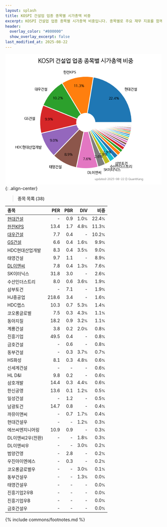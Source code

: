 ```yaml
---
layout: splash
title: KOSPI 건설업 업종 종목별 시가총액 비중
excerpt: KOSPI 건설업 업종 종목별 시가총액 비중입니다. 종목별로 주요 재무 지표를 함께 표시합니다.
header:
  overlay_color: "#800000"
  show_overlay_excerpt: false
last_modified_at: 2025-08-22
---
```



![KOSPI 건설업 업종 종목별 시가총액 비중](/stats/sector/images/kospi_업종_건설업_종목.png){: .align-center}


> **종목 목록 (38)**<a id="list"></a>

| **종목** | **PER** | **PBR** | **DIV** | **비중** |
| :------- | ------: | ------: | ------: | -------: |
| [현대건설](/000720/) | - | 0.9 | 1.0<small>%</small> | 22.4<small>%</small> |
| [한전KPS](/051600/) | 13.4 | 1.7 | 4.8<small>%</small> | 11.3<small>%</small> |
| [대우건설](/047040/) | 7.7 | 0.4 | - | 10.2<small>%</small> |
| [GS건설](/006360/) | 6.6 | 0.4 | 1.6<small>%</small> | 9.9<small>%</small> |
| HDC현대산업개발 | 8.3 | 0.4 | 3.5<small>%</small> | 9.0<small>%</small> |
| 태영건설 | 9.7 | 1.1 | - | 8.9<small>%</small> |
| [DL이앤씨](/375500/) | 7.8 | 0.4 | 1.3<small>%</small> | 7.6<small>%</small> |
| SK이터닉스 | 31.8 | 3.0 | - | 2.6<small>%</small> |
| 수산인더스트리 | 8.0 | 0.6 | 3.6<small>%</small> | 1.9<small>%</small> |
| 삼부토건 | - | 7.1 | - | 1.9<small>%</small> |
| HJ중공업 | 218.6 | 3.4 | - | 1.6<small>%</small> |
| HDC랩스 | 10.3 | 0.7 | 5.3<small>%</small> | 1.4<small>%</small> |
| 코오롱글로벌 | 7.5 | 0.3 | 4.3<small>%</small> | 1.1<small>%</small> |
| 동아지질 | 18.2 | 0.9 | 3.2<small>%</small> | 1.1<small>%</small> |
| 계룡건설 | 3.8 | 0.2 | 2.0<small>%</small> | 0.8<small>%</small> |
| 진흥기업 | 49.5 | 0.4 | - | 0.8<small>%</small> |
| 금호건설 | - | 0.6 | - | 0.8<small>%</small> |
| 동부건설 | - | 0.3 | 3.7<small>%</small> | 0.7<small>%</small> |
| HS화성 | 8.1 | 0.3 | 4.8<small>%</small> | 0.6<small>%</small> |
| 신세계건설 | - | - | - | 0.6<small>%</small> |
| HL D&I | 9.8 | 0.2 | - | 0.6<small>%</small> |
| 삼호개발 | 14.4 | 0.3 | 4.4<small>%</small> | 0.6<small>%</small> |
| 한신공영 | 13.6 | 0.1 | 1.2<small>%</small> | 0.5<small>%</small> |
| 일성건설 | - | 1.2 | - | 0.5<small>%</small> |
| 남광토건 | 14.7 | 0.8 | - | 0.4<small>%</small> |
| 까뮤이앤씨 | - | 0.7 | 1.7<small>%</small> | 0.4<small>%</small> |
| 현대건설우 | - | - | 1.2<small>%</small> | 0.3<small>%</small> |
| 에쓰씨엔지니어링 | 10.9 | 0.9 | - | 0.3<small>%</small> |
| DL이앤씨2우(전환) | - | - | 1.8<small>%</small> | 0.3<small>%</small> |
| DL이앤씨우 | - | - | 3.0<small>%</small> | 0.2<small>%</small> |
| 범양건영 | - | 2.8 | - | 0.2<small>%</small> |
| 우진아이엔에스 | - | 0.3 | - | 0.2<small>%</small> |
| 코오롱글로벌우 | - | - | 3.0<small>%</small> | 0.1<small>%</small> |
| 동부건설우 | - | - | 1.3<small>%</small> | 0.0<small>%</small> |
| 태영건설우 | - | - | - | 0.0<small>%</small> |
| 진흥기업2우B | - | - | - | 0.0<small>%</small> |
| 진흥기업우B | - | - | - | 0.0<small>%</small> |
| 금호건설우 | - | - | - | 0.0<small>%</small> |

{% include commons/footnotes.md %}